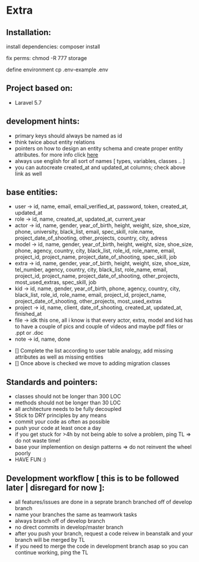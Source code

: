 # Extra

## Installation:

install dependencies:
    composer install

fix perms:
    chmod -R 777 storage

define environment
    cp .env-example .env

## Project based on:

* Laravel 5.7

## development hints:

* primary keys should always be named as id
* think twice about entity relations
* pointers on how to design an entity schema and create proper entity attributes. for more info click [here](https://laravel.com/docs/5.7/migrations)
* always use english for all sort of names [ types, variables, classes .. ]
* you can autocreate created_at and updated_at columns; check above link as well

## base entities:

* user -> id, name, email, email_verified_at, password, token, created_at, updated_at
* role -> id, name, created_at, updated_at, current_year
* actor -> id, name, gender, year_of_birth, height, weight, size, shoe_size, phone, university, black_list, email, spec_skill, role.name, project_date_of_shooting, other_projects, country, city, adress
* model -> id, name, gender, year_of_birth, height, weight, size, shoe_size, phone, agency, country, city, black_list, role_id, role_name, email, project_id, project_name, project_date_of_shooting, spec_skill, job
* extra -> id, name, gender, year_of_birth, height, weight, size, shoe_size, tel_number, agency, country, city, black_list, role_name, email, project_id, project_name, project_date_of_shooting, other_projects, most_used_extras, spec_skill, job
* kid -> id, name, gender, year_of_birth, phone, agency, country, city, black_list, role_id, role_name, email, project_id, project_name, project_date_of_shooting, other_projects, most_used_extras
* project -> id, name, client, date_of_shooting, created_at, updated_at, finished_at
* file -> idk this one, all i know is that every actor, extra, model and kid has to have a couple of pics and couple of videos and maybe pdf files or .ppt or .doc
* note -> id, name, done


- [] Complete the list according to user table analogy, add missing attributes as well as missing entities
- [] Once above is checked we move to adding migration classes


## Standards and pointers:

* classes should not be longer than 300 LOC
* methods should not be longer than 30 LOC
* all architecture needs to be fully decoupled
* Stick to DRY principles by any means
* commit your code as often as possible
* push your code at least once a day
* if you get stuck for >4h by not being able to solve a problem, ping TL => do not waste time!
* base your implemention on design patterns => do not reinvent the wheel poorly
* HAVE FUN :)

## Development workflow [ this is to be followed later | disregard for now ]:

* all features/issues are done in a seprate branch branched off of develop branch
* name your branches the same as teamwork tasks
* always branch off of develop branch
* no direct commits in develop/master branch
* after you push your branch, request a code reivew in beanstalk and your branch will be merged by TL
* if you need to merge the code in development branch asap so you can continue working, ping the TL
